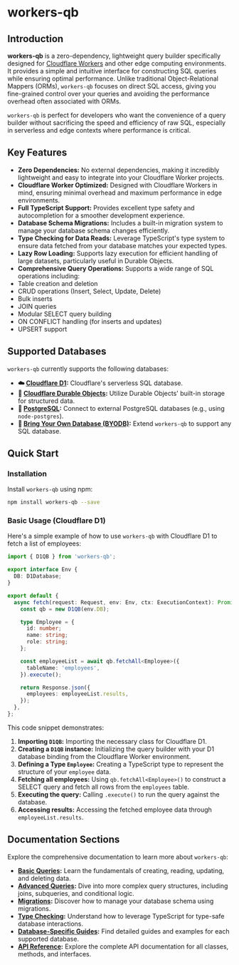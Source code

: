 # workers-qb

## Introduction

**workers-qb** is a zero-dependency, lightweight query builder specifically designed for [Cloudflare Workers](https://workers.cloudflare.com/) and other edge computing environments. It provides a simple and intuitive interface for constructing SQL queries while ensuring optimal performance. Unlike traditional Object-Relational Mappers (ORMs), `workers-qb` focuses on direct SQL access, giving you fine-grained control over your queries and avoiding the performance overhead often associated with ORMs.

`workers-qb` is perfect for developers who want the convenience of a query builder without sacrificing the speed and efficiency of raw SQL, especially in serverless and edge contexts where performance is critical.

## Key Features

*   **Zero Dependencies:**  No external dependencies, making it incredibly lightweight and easy to integrate into your Cloudflare Worker projects.
*   **Cloudflare Worker Optimized:** Designed with Cloudflare Workers in mind, ensuring minimal overhead and maximum performance in edge environments.
*   **Full TypeScript Support:**  Provides excellent type safety and autocompletion for a smoother development experience.
*   **Database Schema Migrations:**  Includes a built-in migration system to manage your database schema changes efficiently.
*   **Type Checking for Data Reads:**  Leverage TypeScript's type system to ensure data fetched from your database matches your expected types.
*   **Lazy Row Loading:** Supports lazy execution for efficient handling of large datasets, particularly useful in Durable Objects.
*   **Comprehensive Query Operations:** Supports a wide range of SQL operations including:
  *   Table creation and deletion
  *   CRUD operations (Insert, Select, Update, Delete)
  *   Bulk inserts
  *   JOIN queries
  *   Modular SELECT query building
  *   ON CONFLICT handling (for inserts and updates)
  *   UPSERT support

## Supported Databases

`workers-qb` currently supports the following databases:

*   **☁️ [Cloudflare D1](databases/d1.md):** Cloudflare's serverless SQL database.
*   **💾 [Cloudflare Durable Objects](databases/do.md):**  Utilize Durable Objects' built-in storage for structured data.
*   **🐘 [PostgreSQL](databases/postgresql.md):** Connect to external PostgreSQL databases (e.g., using `node-postgres`).
*   **🔌 [Bring Your Own Database (BYODB)](databases/byodb.md):**  Extend `workers-qb` to support any SQL database.

## Quick Start

### Installation

Install `workers-qb` using npm:

```bash
npm install workers-qb --save
```

### Basic Usage (Cloudflare D1)

Here's a simple example of how to use `workers-qb` with Cloudflare D1 to fetch a list of employees:

```typescript
import { D1QB } from 'workers-qb';

export interface Env {
  DB: D1Database;
}

export default {
  async fetch(request: Request, env: Env, ctx: ExecutionContext): Promise<Response> {
    const qb = new D1QB(env.DB);

    type Employee = {
      id: number;
      name: string;
      role: string;
    };

    const employeeList = await qb.fetchAll<Employee>({
      tableName: 'employees',
    }).execute();

    return Response.json({
      employees: employeeList.results,
    });
  },
};
```

This code snippet demonstrates:

1.  **Importing `D1QB`:**  Importing the necessary class for Cloudflare D1.
2.  **Creating a `D1QB` instance:** Initializing the query builder with your D1 database binding from the Cloudflare Worker environment.
3.  **Defining a Type `Employee`:**  Creating a TypeScript type to represent the structure of your `employee` data.
4.  **Fetching all employees:** Using `qb.fetchAll<Employee>()` to construct a SELECT query and fetch all rows from the `employees` table.
5.  **Executing the query:** Calling `.execute()` to run the query against the database.
6.  **Accessing results:**  Accessing the fetched employee data through `employeeList.results`.

## Documentation Sections

Explore the comprehensive documentation to learn more about `workers-qb`:

*   **[Basic Queries](basic-queries.md):** Learn the fundamentals of creating, reading, updating, and deleting data.
*   **[Advanced Queries](advanced-queries.md):** Dive into more complex query structures, including joins, subqueries, and conditional logic.
*   **[Migrations](migrations.md):** Discover how to manage your database schema using migrations.
*   **[Type Checking](type-check.md):** Understand how to leverage TypeScript for type-safe database interactions.
*   **[Database-Specific Guides](databases/d1.md):** Find detailed guides and examples for each supported database.
*   **[API Reference](api.md):** Explore the complete API documentation for all classes, methods, and interfaces.
